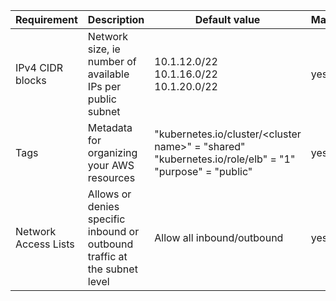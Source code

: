 | Requirement | Description |  Default value | Mandatory? |
| ----------- | ----------- | -------------- | ---------- |
| IPv4 CIDR blocks | Network size, ie number of available IPs per public subnet | 10.1.12.0/22 <br /> 10.1.16.0/22 <br /> 10.1.20.0/22 | yes |
| Tags | Metadata for organizing your AWS resources | "kubernetes.io/cluster/\<cluster name>" = "shared" <br /> "kubernetes.io/role/elb" = "1" <br /> "purpose" = "public" | yes |
| Network Access Lists | Allows or denies specific inbound or outbound traffic at the subnet level | Allow all inbound/outbound | yes |
